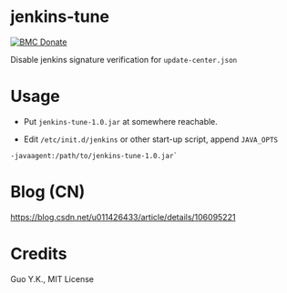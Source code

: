 # jenkins-tune

[![BMC Donate](https://img.shields.io/badge/BMC-Donate-orange)](https://www.buymeacoffee.com/vFa5wfRq6)

Disable jenkins signature verification for `update-center.json`

# Usage

* Put `jenkins-tune-1.0.jar` at somewhere reachable.

* Edit `/etc/init.d/jenkins` or other start-up script, append `JAVA_OPTS`

```
-javaagent:/path/to/jenkins-tune-1.0.jar`
```

# Blog (CN)

https://blog.csdn.net/u011426433/article/details/106095221

# Credits

Guo Y.K., MIT License
